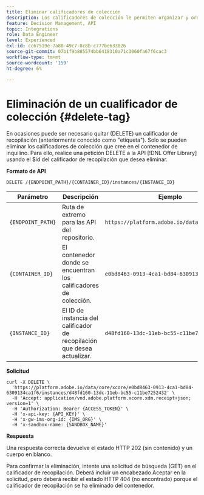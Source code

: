 ```yaml
---
title: Eliminar calificadores de colección
description: Los calificadores de colección le permiten organizar y ordenar mejor sus ofertas.
feature: Decision Management, API
topic: Integrations
role: Data Engineer
level: Experienced
exl-id: cc67519e-7a80-49c7-8c8b-c777be633026
source-git-commit: 07b1f9b885574bb6418310a71c3060fa67f6cac3
workflow-type: tm+mt
source-wordcount: '159'
ht-degree: 6%

---
```


# Eliminación de un cualificador de colección {#delete-tag}

En ocasiones puede ser necesario quitar (DELETE) un calificador de recopilación (anteriormente conocido como &quot;etiqueta&quot;). Solo se pueden eliminar los calificadores de colección que cree en el contenedor de inquilino. Para ello, realice una petición DELETE a la API [!DNL Offer Library] usando el $id del calificador de recopilación que desea eliminar.

**Formato de API**

```http
DELETE /{ENDPOINT_PATH}/{CONTAINER_ID}/instances/{INSTANCE_ID}
```

| Parámetro | Descripción | Ejemplo |
| --------- | ----------- | ------- |
| `{ENDPOINT_PATH}` | Ruta de extremo para las API del repositorio. | `https://platform.adobe.io/data/core/xcore/` |
| `{CONTAINER_ID}` | El contenedor donde se encuentran los calificadores de colección. | `e0bd8463-0913-4ca1-bd84-6309134ca1f6` |
| `{INSTANCE_ID}` | El ID de instancia del calificador de recopilación que desea actualizar. | `d48fd160-13dc-11eb-bc55-c11be7252432` |

**Solicitud**

```shell
curl -X DELETE \
  'https://platform.adobe.io/data/core/xcore/e0bd8463-0913-4ca1-bd84-6309134ca1f6/instances/d48fd160-13dc-11eb-bc55-c11be7252432' \
  -H 'Accept: application/vnd.adobe.platform.xcore.xdm.receipt+json; version=1' \
  -H 'Authorization: Bearer {ACCESS_TOKEN}' \
  -H 'x-api-key: {API_KEY}' \
  -H 'x-gw-ims-org-id: {IMS_ORG}' \
  -H 'x-sandbox-name: {SANDBOX_NAME}'
```

**Respuesta**

Una respuesta correcta devuelve el estado HTTP 202 (sin contenido) y un cuerpo en blanco.

Para confirmar la eliminación, intente una solicitud de búsqueda (GET) en el calificador de recopilación. Deberá incluir un encabezado Aceptar en la solicitud, pero deberá recibir el estado HTTP 404 (no encontrado) porque el calificador de recopilación se ha eliminado del contenedor.
